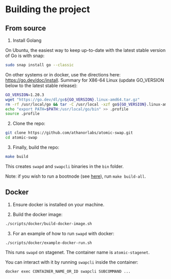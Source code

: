 # Building the project

## From source

1. Install Golang

On Ubuntu, the easiest way to keep up-to-date with the latest stable version of
Go is with snap:
```bash
sudo snap install go --classic
```
On other systems or in docker, use the directions here: https://go.dev/doc/install.
Summary for X86-64 Linux (update GO_VERSION below to the latest stable release):
```bash
GO_VERSION=1.20.3
wget "https://go.dev/dl/go${GO_VERSION}.linux-amd64.tar.gz"
rm -rf /usr/local/go && tar -C /usr/local -xzf go${GO_VERSION}.linux-amd64.tar.gz
echo "export PATH=$PATH:/usr/local/go/bin" >> .profile
source .profile
```

2. Clone the repo:
```bash
git clone https://github.com/athanorlabs/atomic-swap.git
cd atomic-swap
```

3. Finally, build the repo:
```bash
make build
```

This creates `swapd` and `swapcli` binaries in the `bin` folder.

Note: if you wish to run a bootnode (see [here](./bootnode.md)), run `make build-all`.

## Docker

1. Ensure docker is installed on your machine.

2. Build the docker image:
```bash
./scripts/docker/build-docker-image.sh 
```

3. For an example of how to run `swapd` with docker:
```bash
./scripts/docker/example-docker-run.sh 
```

This runs `swapd` on stagenet. The container name is `atomic-stagenet`.

You can interact with it by running `swapcli` inside the container:
```bash
docker exec CONTAINER_NAME_OR_ID swapcli SUBCOMMAND ...
```